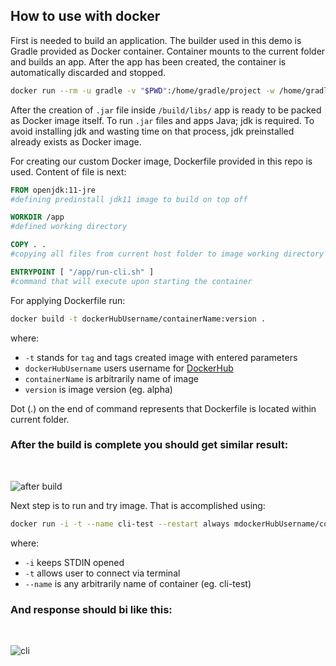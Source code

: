 ## How to use with docker

First is needed to build an application. The builder used in this demo is Gradle provided as Docker container. Container mounts to the current folder and builds an app. After the app has been created, the container is automatically discarded and stopped. 
```bash
docker run --rm -u gradle -v "$PWD":/home/gradle/project -w /home/gradle/project gradle gradle clean build
```

After the creation of `.jar` file inside `/build/libs/` app is ready to be packed as Docker image itself. To run `.jar` files and apps Java; jdk is required. To avoid installing jdk and wasting time on that process, jdk preinstalled already exists as Docker image.

For creating our custom Docker image, Dockerfile provided in this repo is used. Content of file is next:
```dockerfile
FROM openjdk:11-jre
#defining predinstall jdk11 image to build on top off

WORKDIR /app
#defined working directory

COPY . .
#copying all files from current host folder to image working directory

ENTRYPOINT [ "/app/run-cli.sh" ]
#command that will execute upon starting the container
```

For applying Dockerfile run:
```bash
docker build -t dockerHubUsername/containerName:version .
```
where:
-   `-t` stands for `tag` and tags created image with entered parameters
-   `dockerHubUsername` users username for [DockerHub](https://hub.docker.com/)
-   `containerName` is arbitrarily name of image
-   `version` is image version (eg. alpha)

Dot (.) on the end of command represents that Dockerfile is located within current folder.

### After the build is complete you should get similar result:
<br>

![after build](https://user-images.githubusercontent.com/102029624/175520209-6b806d79-212c-42e6-9ca5-4ccb3f2d5793.png)

Next step is to run and try image. That is accomplished using:
```bash
docker run -i -t --name cli-test --restart always mdockerHubUsername/containerName:version
```
where:
-   `-i` keeps STDIN opened
-   `-t` allows user to connect via terminal
-   `--name` is any arbitrarily name of container (eg. cli-test)
### And response should bi like this:
<br>

![cli](https://user-images.githubusercontent.com/102029624/175928662-3fed0df5-8fe3-4a52-bcf7-76f13e12392d.png)

